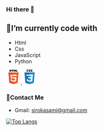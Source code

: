 ### Hi there 👋

## 🔭I’m currently code with

- Html
- Css
- JavaScript
- Python
<p> 
    <a href="https://www.w3.org/html/" target="_blank" rel="noreferrer"> <img src="https://raw.githubusercontent.com/devicons/devicon/master/icons/html5/html5-original-wordmark.svg" alt="html5" width="40" height="40"/> </a>
    <a href="https://www.w3schools.com/css/" target="_blank" rel="noreferrer"> 
    <img src="https://raw.githubusercontent.com/devicons/devicon/master/icons/css3/css3-original-wordmark.svg" alt="css3" width="40" height="40"/> </a> <a href="https://git-scm.com/" target="_blank" rel="noreferrer"> </a> 
</p>

### 💬Contact Me

- Gmail: sirokasami@gmail.com

[![Top Langs](https://github-readme-stats.vercel.app/api/top-langs/?username=WeixingOu)](https://github.com/WeixingOu)
